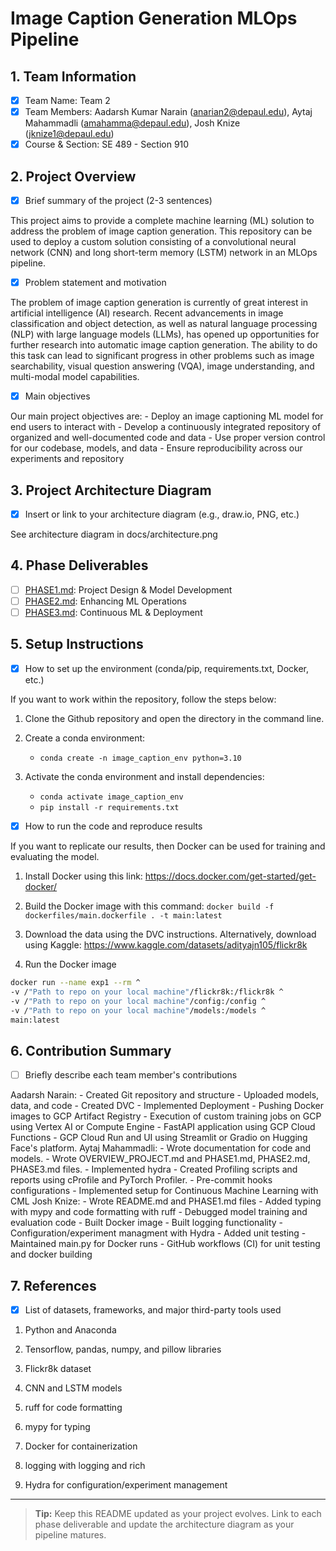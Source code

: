 # Image Caption Generation MLOps Pipeline

## 1. Team Information
- [x] Team Name: Team 2
- [x] Team Members: Aadarsh Kumar Narain (anarian2@depaul.edu), Aytaj Mahammadli (amahamma@depaul.edu), Josh Knize (jknize1@depaul.edu)
- [x] Course & Section: SE 489 - Section 910

## 2. Project Overview
- [x] Brief summary of the project (2-3 sentences)

This project aims to provide a complete machine learning (ML) solution to address the problem of image caption generation. This repository can be used to deploy a custom solution consisting of a convolutional neural network (CNN) and long short-term memory (LSTM) network in an MLOps pipeline.

- [x] Problem statement and motivation

The problem of image caption generation is currently of great interest in artificial intelligence (AI) research. Recent advancements in image classification and object detection, as well as natural language processing (NLP) with large language models (LLMs), has opened up opportunities for further research into automatic image caption generation. The ability to do this task can lead to significant progress in other problems such as image searchability, visual question answering (VQA), image understanding, and multi-modal model capabilities.

- [x] Main objectives

Our main project objectives are:
    - Deploy an image captioning ML model for end users to interact with
    - Develop a continuously integrated repository of organized and well-documented code and data
    - Use proper version control for our codebase, models, and data
    - Ensure reproducibility across our experiments and repository

## 3. Project Architecture Diagram
- [x] Insert or link to your architecture diagram (e.g., draw.io, PNG, etc.)

See architecture diagram in docs/architecture.png

## 4. Phase Deliverables
- [ ] [PHASE1.md](./PHASE1.md): Project Design & Model Development
- [ ] [PHASE2.md](./PHASE2.md): Enhancing ML Operations
- [ ] [PHASE3.md](./PHASE3.md): Continuous ML & Deployment

## 5. Setup Instructions
- [x] How to set up the environment (conda/pip, requirements.txt, Docker, etc.)

If you want to work within the repository, follow the steps below:

1. Clone the Github repository and open the directory in the command line.

2. Create a conda environment:
    - `conda create -n image_caption_env python=3.10`
3. Activate the conda environment and install dependencies:
    - `conda activate image_caption_env`
    - `pip install -r requirements.txt`

- [x] How to run the code and reproduce results

If you want to replicate our results, then Docker can be used for training and evaluating the model.

1. Install Docker using this link: https://docs.docker.com/get-started/get-docker/

2. Build the Docker image with this command: `docker build -f dockerfiles/main.dockerfile . -t main:latest`

3. Download the data using the DVC instructions. Alternatively, download using Kaggle: https://www.kaggle.com/datasets/adityajn105/flickr8k

4. Run the Docker image
 ```bash
docker run --name exp1 --rm ^
-v /"Path to repo on your local machine"/flickr8k:/flickr8k ^
-v /"Path to repo on your local machine"/config:/config ^
-v /"Path to repo on your local machine"/models:/models ^
main:latest
```

## 6. Contribution Summary
- [ ] Briefly describe each team member's contributions

Aadarsh Narain:
    - Created Git repository and structure
    - Uploaded models, data, and code
    - Created DVC
    - Implemented Deployment 
    - Pushing Docker images to GCP Artifact Registry
    - Execution of custom training jobs on GCP using Vertex AI or Compute Engine
    - FastAPI application using GCP Cloud Functions
    - GCP Cloud Run and UI using Streamlit or Gradio on Hugging Face's platform.
Aytaj Mahammadli:
    - Wrote documentation for code and models.
    - Wrote OVERVIEW_PROJECT.md and PHASE1.md, PHASE2.md, PHASE3.md files.
    - Implemented hydra
    - Created Profiling scripts and reports using cProfile and PyTorch Profiler.
    - Pre-commit hooks configurations 
    - Implemented setup for Continuous Machine Learning with CML
Josh Knize:
    - Wrote README.md and PHASE1.md files
    - Added typing with mypy and code formatting with ruff
    - Debugged model training and evaluation code
    - Built Docker image
    - Built logging functionality
    - Configuration/experiment managment with Hydra
    - Added unit testing
    - Maintained main.py for Docker runs
    - GitHub workflows (CI) for unit testing and docker building

## 7. References
- [x] List of datasets, frameworks, and major third-party tools used

1. Python and Anaconda

2. Tensorflow, pandas, numpy, and pillow libraries

3. Flickr8k dataset

4. CNN and LSTM models

5. ruff for code formatting

6. mypy for typing

7. Docker for containerization

8. logging with logging and rich

9. Hydra for configuration/experiment management

---

> **Tip:** Keep this README updated as your project evolves. Link to each phase deliverable and update the architecture diagram as your pipeline matures.
